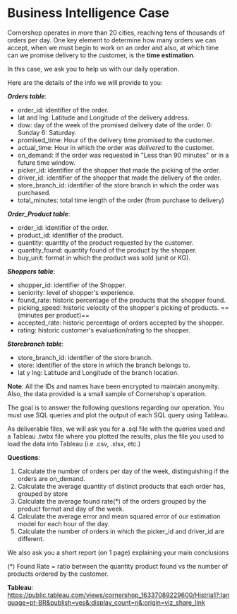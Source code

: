 # Business Intelligence Case

Cornershop operates in more than 20 cities, reaching tens of thousands of orders per day. One key element to determine how many orders we can accept, when we must begin to work on an order and also, at which time can we promise delivery to the customer, is the **time estimation**.


In this case, we ask you to help us with our daily operation.


Here are the details of the info we will provide to you:


***Orders table***:

- order_id: identifier of the order.
- lat and lng: Latitude and Longitude of the delivery address.
- dow: day of the week of the promised delivery date of the order. 0: Sunday 6: Saturday.
- promised_time: Hour of the delivery time *promised* to the customer.
- actual_time: Hour in which the order was *delivered* to the customer.
- on_demand: If the order was requested in "Less than 90 minutes" or in a future time window.
- picker_id:  identifier of the shopper that made the picking of the order. 
- driver_id: identifier of the shopper that made the delivery of the order.
- store_branch_id: identifier of the store branch in which the order was purchased.
- total_minutes: total time length of the order (from purchase to delivery)

***Order_Product table***:

- order_id: identifier of the order.
- product_id: identifier of the product.
- quantity: quantity of the product requested by the customer.
- quantity_found: quantity found of the product by the shopper.
- buy_unit: format in which the product was sold (unit or KG).

***Shoppers table***:

- shopper_id: identifier of the Shopper.
- seniority: level of shopper's experience.
- found_rate: historic percentage of the products that the shopper found.
- picking_speed: historic velocity of the shopper's picking of products. ==(minutes per product)==
- accepted_rate: historic percentage of orders accepted by the shopper.
- rating: historic customer's evaluation/rating to the shopper.

***Storebranch table***:

- store_branch_id: identifier of the store branch.
- store: identifier of the store in which the branch belongs to.
- lat y lng: Latitude and Longitude of the branch location.


**Note**: All the IDs and names have been encrypted to maintain anonymity. Also, the data provided is a small sample of Cornershop's operation.


The goal is to answer the following questions regarding our operation. You must use SQL queries and plot the output of each SQL query using Tableau. 


As deliverable files, we will ask you for a .sql file with the queries used and a Tableau .twbx file where you plotted the results, plus the file you used to load the data into Tableau (i.e .csv, .xlsx, etc.)


**Questions**:

1. Calculate the number of orders per day of the week, distinguishing if the orders are on_demand.
2. Calculate the average quantity of distinct products that each order has, grouped by store
3. Calculate the average found rate(*) of the orders grouped by the product format and day of the week.
4. Calculate the average error and mean squared error of our estimation model for each hour of the day.
5. Calculate the number of orders in which the picker_id and driver_id are different.

We also ask you a short report (on 1 page) explaining your main conclusions

(*) Found Rate = ratio between the quantity product found vs the number of products ordered by the customer.


**Tableau**:
https://public.tableau.com/views/cornershop_16337089229600/Histria1?:language=pt-BR&publish=yes&:display_count=n&:origin=viz_share_link
